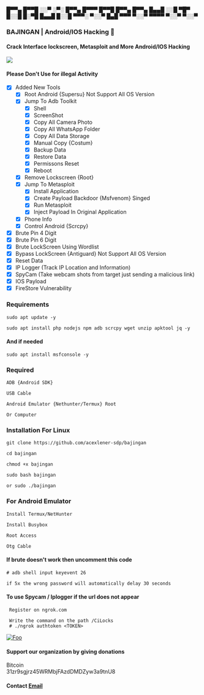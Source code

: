 █▀▀▄ █▀▀█ ░░▀ ░▀░ █▀▀▄ █▀▀▀ █▀▀█ █▀▀▄
█▀▀▄ █▄▄█ ░░█ ▀█▀ █░░█ █░▀█ █▄▄█ █░░█
▀▀▀░ ▀░░▀ █▄█ ▀▀▀ ▀░░▀ ▀▀▀▀ ▀░░▀ ▀░░▀
    
### BAJINGAN | Android/IOS Hacking 📱
#### Crack Interface lockscreen, Metasploit and More Android/IOS Hacking

<img src ="https://img.shields.io/badge/Important-notice-red" />
<h4>Please Don't Use for illegal Activity</h4>

- [x] Added New Tools 
    - [x] Root Android {Supersu} Not Support All OS Version
    - [x] Jump To Adb Toolkit
        - [x] Shell
        - [x] ScreenShot
        - [x] Copy All Camera Photo
        - [x] Copy All WhatsApp Folder
        - [x] Copy All Data Storage
        - [x] Manual Copy {Costum}
        - [x] Backup Data
        - [x] Restore Data
        - [x] Permissons Reset
        - [x] Reboot
    - [x] Remove Lockscreen {Root}
    - [x] Jump To Metasploit   
        - [x] Install Application
        - [x] Create Payload Backdoor {Msfvenom} Singed
        - [x] Run Metasploit
        - [x] Inject Payload In Original Application
     - [x] Phone Info
     - [x] Control Android {Scrcpy}
- [x] Brute Pin 4 Digit
- [x] Brute Pin 6 Digit
- [x] Brute LockScreen Using Wordlist
- [x] Bypass LockScreen {Antiguard} Not Support All OS Version
- [x] Reset Data
- [x] IP Logger (Track IP Location and Information) 
- [x] SpyCam (Take webcam shots from target just sending a malicious link) 
- [x] IOS Payload
- [x] FireStore Vulnerability

### Requirements
    
    sudo apt update -y
    
    sudo apt install php nodejs npm adb scrcpy wget unzip apktool jq -y

#### And if needed
    
    sudo apt install msfconsole -y 

### Required

    ADB {Android SDK}
    
    USB Cable
    
    Android Emulator {Nethunter/Termux} Root
    
    Or Computer


### Installation For Linux 

    git clone https://github.com/acexlener-sdp/bajingan
    
    cd bajingan
    
    chmod +x bajingan
    
    sudo bash bajingan
    
    or sudo ./bajingan

### For Android Emulator

    Install Termux/NetHunter

    Install Busybox
    
    Root Access
    
    Otg Cable

#### If brute doesn't work then uncomment this code

    # adb shell input keyevent 26
    
    if 5x the wrong password will automatically delay 30 seconds

#### To use Spycam / Iplogger if the url does not appear

     Register on ngrok.com
     
     Write the command on the path /CiLocks
     # ./ngrok authtoken <TOKEN>


[![Foo](https://www.paypalobjects.com/en_US/i/btn/btn_donate_LG.gif)](#)
#### Support our organization by giving donations
  Bitcoin <br>31zr9sgjrz45WRMbjFAzdDMDZyw3a9tnU8

#### Contact <a href="mailto:acexlener@protonmail.com">Email</a>
  
